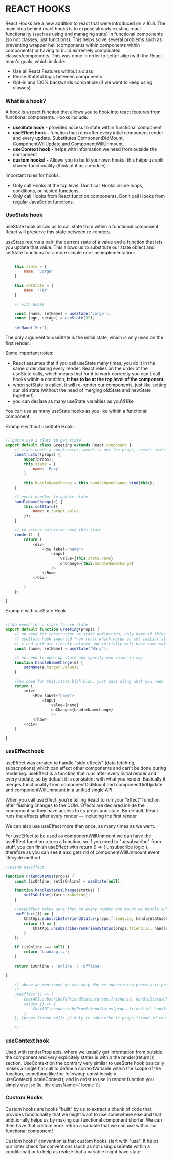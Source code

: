 # REACT HOOKS


React Hooks are a new addition to react that were introduced on v 16.8. The main idea behind react hooks is to expose already existing react functionality (such as using and managing state) in functional components (so not classes, just functions). This helps solve several problems such as preventing wrapper hell (components within components within components) or having to build extremely complicated classes/components. This was done in order to better align with the React team's goals, which include:
* Use all React Features without a class
* Reuse Stateful logic between components
* Opt-in and 100% backwards compatible (if we want to keep using classes).


### What is a hook?

A hook is a react function that allows you to hook into react features from functional components. Hooks include:

* **useState hook -** provides access to state within functional component
* **useEffect hook -** function that runs after every intial component render and every update. Substitutes ComponentDidMount, ComponentWillUpdate and ComponentWillUnmount.
* **useContext hook -** helps with information we need from outside the component
* **custom hooks! -** Allows you to build your own hooks! this helps us split shared functionality (think of it as a module).

Important rules for hooks:
* Only call Hooks at the top level. Don’t call Hooks inside loops, conditions, or nested functions.
* Only call Hooks from React function components. Don’t call Hooks from regular JavaScript functions. 

### UseState hook

useState hook allows us to call state from within a functional component. React will preserve this state between re-renders.

useState returns a pair: the current state of a value and a function that lets you update that value. This allows us to substitute our state object and setState functions for a more simple one line implementation:

```javascript
	
	this.state = {
		name: 'Jorge'
	}

	this.setState = {
		name: 'Fer'
	}

	// with hooks

	const [name, setName] = useState('Jorge');
	const [age, setAge] = useState(32);
 
	setName('Fer');


````

The only argument to useState is the initial state, which is only used on the first render.

Some important notes:

* React assumes that if you call useState many times, you do it in the same order during every render. React relies on the order of the useState calls, which means that for it to work correctly you can't call hooks within a condition, **it has to be at the top level of the component.**
* when setState is called, it will re-render our components, just like setting our old state (without the need of merging oldState and newState together!)
* you can declare as many useState variables as you'd like


You can use as many useState hooks as you like within a functional component.

Example without useState Hook:

```javascript

// gotta use a class to get state
export default class Greeting extends React.component {
	// class needs a constructor, needs to get the props, create state object and bind event handlers
	constructor(props) {
		super(props);
		this.state = {
			name: 'Mary'
		}

		this.handleNameChange = this.handleNameChange.bind(this);
	}

	// event handler to update state
	handleNameChange(e) {
		this.setState({
			name: e.target.value
		});
	}

	// to access values we need this.state
	render()  {
		return (
			<div>
				<Row label="name">
					<input 
						value={this.state.name}
						onChange={this.handleNameChange}
					/>
				</Row>
			</div>		

		)
	};

}

```

Example with useState Hook

```javascript

// No neeed for a class to use state
export default function Greeting(props) {
	// no need for constructor or state definition, only name of thing in state and its corresponding state-setter
	// useState hook imported from react which helps us set initial state
	// x and setX are closely related and initially will have same value
	const [name, setName] = useState('Mary');

	// no need to open up state and specify new value in map
	function handleNameChange(e) {
		setName(e.target.value);
	}

	//no need for this.state blah blah, just pass along what you need
	return (
		<div>
			<Row label="name">
				<input 
					value={name}
					onChange={handleNamechange}
					/>
			</Row>
		</div>		
	)

}

```


### useEffect hook

useEffect was created to handle "side effects" (data fetching, subscriptions) which can affect other components and can't be done during rendering.
useEffect is a function that runs after every initial render and every update, so by default it is consistent with what you render. Basically it merges functionality from componentDidMount and componentDidUpdate and componentWillUnmount in a unified single API.

When you call useEffect, you’re telling React to run your “effect” function after flushing changes to the DOM. Effects are declared inside the component so they have access to its props and state. By default, React runs the effects after every render — including the first render

We can also use useEffect more than once, as many times as we want.

For useEffect to be used as componentWillUnmount we can have the useEffect function return a function, so if you need to "unsubscribe" from stuff, you can finish useEffect with return () => { unsubscribe logic }, therefore as you can see it also gets rid of componentWillUnmount event lifecycle method.

```javascript
//using useEffect

function FriendStatus(props) {
	const [isOnline, setIsOnline] = useState(null);

	function handleStatusChange(status) {
		setIsOnline(status.isOnline);
	}

	//useEffect makes sure that on every render and mount we handle subscribe method, and when unmounting the component AND when re-rendering the component  we will run unsubscribe method. 
	useEffect(() => {
		ChatApi.subscribeToFriendStatus(props.friend.id, handleStatusChange);
		return () => {
			ChatApi.unsubscribeFromFriendStatus(props.friend.id, handleStatusChange);
		}
	});

	if (isOnline === null) {
		return 'Loading...';
	}
	
	return isOnline ? 'Online' : 'Offline'

}
	
	// above we mentioned we can skip the re-subscribing process if props.friend.id is the same. Before we would do it with componentDidUpdate(prevProps, prevState) comparison. With hooks we can pass an array as an optional second argument of the useEffect method. In this array we define the values we want to make sure have changed before triggering 
	/*
	useEffect(() => {
  		ChatAPI.subscribeToFriendStatus(props.friend.id, handleStatusChange);
  		return () => {
    		ChatAPI.unsubscribeFromFriendStatus(props.friend.id, handleStatusChange);
  		};
	}, [props.friend.id]); // Only re-subscribe if props.friend.id changes

	*/

````



### useContext hook 

Used with renderProp apis, where we usually get information from outside the component and very explicitely states is within the render(return()) section. UseContext on the contrary very similar to useState hook basically makes a single flat call to define a contextVariable within the scope of the function, something like the following: const locale = useContext(LocaleContext); and in order to use in render function you simply use jsx (ie. div className={ locale });


### Custom Hooks

Custom hooks are hooks "built" by us to extract a chunk of code that provides functionality that we might want to use somewhere else and that additionally helps us by making our functional component shorter. We can then have that custom hook return a variable that we can use within our functional component!

Custom hooks' convention is that custom hooks start with "use". It helps our linter check for conventions (such as not using useState within a conditional) or to help us realize that a variable might have state!


### 